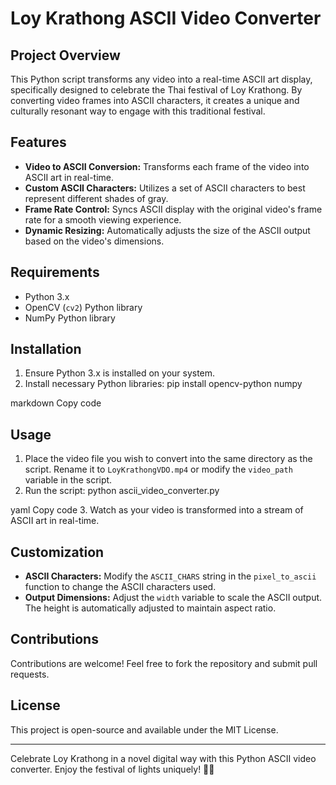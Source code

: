 # Loy Krathong ASCII Video Converter

## Project Overview
This Python script transforms any video into a real-time ASCII art display, specifically designed to celebrate the Thai festival of Loy Krathong. By converting video frames into ASCII characters, it creates a unique and culturally resonant way to engage with this traditional festival.

## Features
- **Video to ASCII Conversion:** Transforms each frame of the video into ASCII art in real-time.
- **Custom ASCII Characters:** Utilizes a set of ASCII characters to best represent different shades of gray.
- **Frame Rate Control:** Syncs ASCII display with the original video's frame rate for a smooth viewing experience.
- **Dynamic Resizing:** Automatically adjusts the size of the ASCII output based on the video's dimensions.

## Requirements
- Python 3.x
- OpenCV (`cv2`) Python library
- NumPy Python library

## Installation
1. Ensure Python 3.x is installed on your system.
2. Install necessary Python libraries:
pip install opencv-python numpy

markdown
Copy code

## Usage
1. Place the video file you wish to convert into the same directory as the script. Rename it to `LoyKrathongVDO.mp4` or modify the `video_path` variable in the script.
2. Run the script:
python ascii_video_converter.py

yaml
Copy code
3. Watch as your video is transformed into a stream of ASCII art in real-time.

## Customization
- **ASCII Characters:** Modify the `ASCII_CHARS` string in the `pixel_to_ascii` function to change the ASCII characters used.
- **Output Dimensions:** Adjust the `width` variable to scale the ASCII output. The height is automatically adjusted to maintain aspect ratio.

## Contributions
Contributions are welcome! Feel free to fork the repository and submit pull requests.

## License
This project is open-source and available under the MIT License.

---

Celebrate Loy Krathong in a novel digital way with this Python ASCII video converter. Enjoy the festival of lights uniquely! 🏮✨
